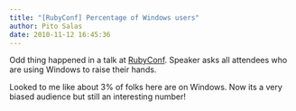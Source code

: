 ```yaml
---
title: "[RubyConf] Percentage of Windows users"
author: Pito Salas
date: 2010-11-12 16:45:36
---
```



Odd thing happened in a talk at [RubyConf](<http://www.rubyconf.org>). Speaker
asks all attendees who are using Windows to raise their hands.

Looked to me like about 3% of folks here are on Windows. Now its a very biased
audience but still an interesting number!


